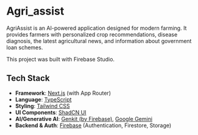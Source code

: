 # Agri_assist

AgriAssist is an AI-powered application designed for modern farming. It provides farmers with personalized crop recommendations, disease diagnosis, the latest agricultural news, and information about government loan schemes.

This project was built with Firebase Studio.

## Tech Stack

- **Framework**: [Next.js](https://nextjs.org/) (with App Router)
- **Language**: [TypeScript](https://www.typescriptlang.org/)
- **Styling**: [Tailwind CSS](https://tailwindcss.com/)
- **UI Components**: [ShadCN UI](https://ui.shadcn.com/)
- **AI/Generative AI**: [Genkit (by Firebase)](https://firebase.google.com/docs/genkit), [Google Gemini](https://deepmind.google.com/technologies/gemini/)
- **Backend & Auth**: [Firebase](https://firebase.google.com/) (Authentication, Firestore, Storage)
